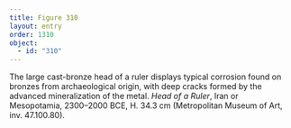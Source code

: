 ```yaml
---
title: Figure 310
layout: entry
order: 1310
object:
  - id: "310"
---
```


The large cast-bronze head of a ruler displays typical corrosion found on bronzes from archaeological origin, with deep cracks formed by the advanced mineralization of the metal. *Head of a Ruler*, Iran or Mesopotamia, 2300–2000 BCE, H. 34.3 cm (Metropolitan Museum of Art, inv. 47.100.80).
